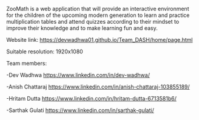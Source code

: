 ZooMath is a web application that will provide an interactive environment for the children of the upcoming modern generation to learn and practice multiplication tables and attend quizzes according to their mindset to improve their knowledge and to make learning fun and easy.


Website link: https://devwadhwa01.github.io/Team_DASH/home/page.html


Suitable resolution: 1920x1080


Team members:

-Dev Wadhwa https://www.linkedin.com/in/dev-wadhwa/

-Anish Chattaraj https://www.linkedin.com/in/anish-chattaraj-103855189/

-Hritam Dutta https://www.linkedin.com/in/hritam-dutta-6713581b6/

-Sarthak Gulati https://www.linkedin.com/in/sarthak-gulati/
